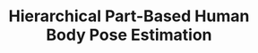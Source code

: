 ---
title: "Hierarchical Part-Based Human Body Pose Estimation"
year: 2005
pdf_url: "http://www.robots.ox.ac.uk/~phst/Papers/BMVC04/bmvc04_NathanTorr.pdf"
category: "vision"
author_list: "R. Navaratnam, Philip H.S. Torr, R. Cipolla"
grant: "NULL"
pub_in: "In Proceedings of British Machine Vision Conference, 2005. (oral)."
---